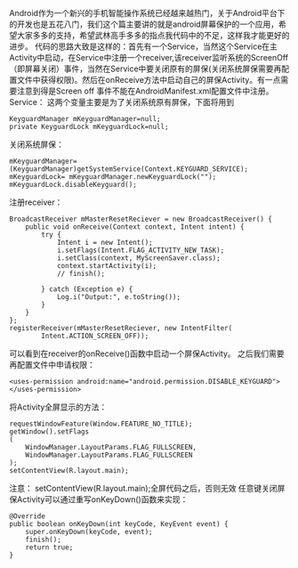 Android作为一个新兴的手机智能操作系统已经越来越热门，关于Android平台下的开发也是五花八门，我们这个篇主要讲的就是android屏幕保护的一个应用，希望大家多多的支持，希望武林高手多多的指点我代码中的不足，这样我才能更好的进步。
代码的思路大致是这样的：首先有一个Service，当然这个Service在主Activity中启动，在Service中注册一个receiver,该receiver监听系统的ScreenOff（即屏幕关闭）事件，当然在Service中要关闭原有的屏保(关闭系统屏保需要再配置文件中获得权限)。然后在onReceive方法中启动自己的屏保Activity。有一点需要注意到得是Screen off 事件不能在AndroidManifest.xml配置文件中注册。
Service：
这两个变量主要是为了关闭系统原有屏保，下面将用到
```  
KeyguardManager mKeyguardManager=null; 
private KeyguardLock mKeyguardLock=null; 
```
关闭系统屏保：
```  
mKeyguardManager= (KeyguardManager)getSystemService(Context.KEYGUARD_SERVICE);
mKeyguardLock= mKeyguardManager.newKeyguardLock("");
mKeyguardLock.disableKeyguard();
```
注册receiver：
```  
BroadcastReceiver mMasterResetReciever = new BroadcastReceiver() {
	public void onReceive(Context context, Intent intent) {
		try {
			Intent i = new Intent();
			i.setFlags(Intent.FLAG_ACTIVITY_NEW_TASK);
			i.setClass(context, MyScreenSaver.class);
			context.startActivity(i);
			// finish();

		} catch (Exception e) {
			Log.i("Output:", e.toString());
		}
	}
};
registerReceiver(mMasterResetReciever, new IntentFilter(
		Intent.ACTION_SCREEN_OFF));
```
可以看到在receiver的onReceive()函数中启动一个屏保Activity。
之后我们需要再配置文件中申请权限：
```  
<uses-permission android:name="android.permission.DISABLE_KEYGUARD"></uses-permission>
```
将Activity全屏显示的方法：
```  
requestWindowFeature(Window.FEATURE_NO_TITLE);
getWindow().setFlags
(
	WindowManager.LayoutParams.FLAG_FULLSCREEN,
	WindowManager.LayoutParams.FLAG_FULLSCREEN
);
setContentView(R.layout.main);
```
注意：
setContentView(R.layout.main);全屏代码之后，否则无效
任意键关闭屏保Activity可以通过重写onKeyDown()函数来实现：
```  
@Override
public boolean onKeyDown(int keyCode, KeyEvent event) {
	super.onKeyDown(keyCode, event);
	finish();
	return true;
}
```
